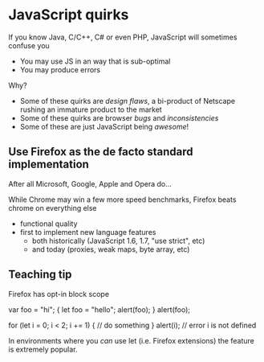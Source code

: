 JavaScript quirks
=================

If you know Java, C/C++, C# or even PHP, JavaScript will sometimes confuse you

 * You may use JS in an way that is sub-optimal
 * You may produce errors

Why?

 * Some of these quirks are *design flaws*, a bi-product of Netscape rushing an immature product to the market
 * Some of these quirks are browser *bugs* and *inconsistencies*
 * Some of these are just JavaScript being *awesome*!

Use Firefox as the de facto standard implementation
---------------------------------------------------

After all Microsoft, Google, Apple and Opera do...

While Chrome may win a few more speed benchmarks, Firefox beats chrome on everything else

 * functional quality
 * first to implement new language features
   * both historically (JavaScript 1.6, 1.7, "use strict", etc)
   * and today (proxies, weak maps, byte array, etc)

Teaching tip
------------

Firefox has opt-in block scope

var foo = "hi";
{
    let foo = "hello";
    alert(foo);
}
alert(foo);

for (let i = 0; i < 2; i += 1) {
   // do something
}
alert(i); // error i is not defined

In environments where you *can* use let (i.e. Firefox extensions) the feature is extremely popular.


